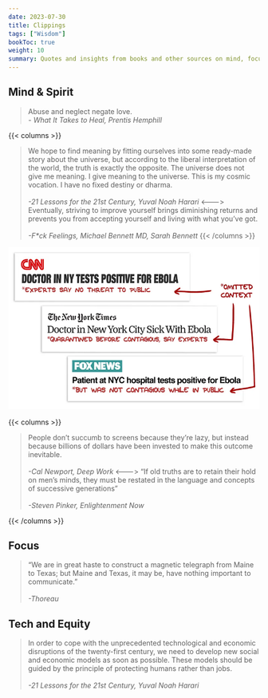 ```yaml
---
date: 2023-07-30
title: Clippings
tags: ["Wisdom"]
bookToc: true
weight: 10
summary: Quotes and insights from books and other sources on mind, focus, and ethics.
---
```


## Mind & Spirit

> Abuse and neglect negate love.
> \
> _- What It Takes to Heal, Prentis Hemphill_

{{< columns >}}

> We hope to find meaning by fitting ourselves into some ready-made story about the universe, but according to the liberal interpretation of the world, the truth is exactly the opposite. The universe does not give me meaning. I give meaning to the universe. This is my cosmic vocation. I have no fixed destiny or dharma.\
> \
> _-21 Lessons for the 21st Century, Yuval Noah Harari_
<--->
> Eventually, striving to improve yourself brings diminishing returns and prevents you from accepting yourself and living with what you’ve got.\
> \
> _-F*ck Feelings, Michael Bennett MD, Sarah Bennett_
{{< /columns >}}


![Context collapse, or another reason why clickbait is bad (Image by Tobias Rose-Stockwell)](./context-collapse.webp)

{{< columns >}}
> People don’t succumb to screens because they’re lazy, but instead because billions of dollars have been invested to make this outcome inevitable.\
> \
> _-Cal Newport, Deep Work_
<--->
> “If old truths are to retain their hold on men’s minds, they must be restated in the language and concepts of successive generations”\
> \
> _-Steven Pinker, Enlightenment Now_



{{< /columns >}}

## Focus
> “We are in great haste to construct a magnetic telegraph from Maine to Texas; but Maine and Texas, it may be, have nothing important to communicate.”\
> \
> _-Thoreau_

## Tech and Equity

> In order to cope with the unprecedented technological and economic disruptions of the twenty-first century, we need to develop new social and economic models as soon as possible. These models should be guided by the principle of protecting humans rather than jobs.\
> \
>_-21 Lessons for the 21st Century, Yuval Noah Harari_